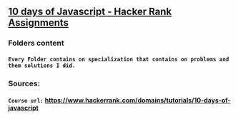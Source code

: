 


## [10 days of Javascript - Hacker Rank Assignments](https://www.hackerrank.com/domains/tutorials/10-days-of-javascript)
### Folders content
#### `Every Folder contains on specialization that contains on problems and them solutions I did.`

### Sources:
#### `Course url:` https://www.hackerrank.com/domains/tutorials/10-days-of-javascript
